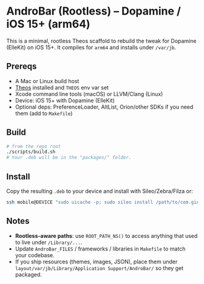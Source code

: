 # AndroBar (Rootless) – Dopamine / iOS 15+ (arm64)

This is a minimal, rootless Theos scaffold to rebuild the tweak for Dopamine (ElleKit) on iOS 15+.
It compiles for `arm64` and installs under `/var/jb`.

## Prereqs
- A Mac or Linux build host
- [Theos](https://theos.dev/) installed and `THEOS` env var set
- Xcode command line tools (macOS) or LLVM/Clang (Linux)
- Device: iOS 15+ with Dopamine (ElleKit)
- Optional deps: PreferenceLoader, AltList, Orion/other SDKs if you need them (add to `Makefile`)

## Build
```bash
# from the repo root
./scripts/build.sh
# Your .deb will be in the "packages/" folder.
```

## Install
Copy the resulting `.deb` to your device and install with Sileo/Zebra/Filza or:
```bash
ssh mobile@DEVICE "sudo uicache -p; sudo sileo install /path/to/com.ginsu.androbar_3.2.1_iphoneos-arm64_rootless.deb"  # or use Filza
```

## Notes
- **Rootless-aware paths**: use `ROOT_PATH_NS()` to access anything that used to live under `/Library/...`.
- Update `AndroBar_FILES` / frameworks / libraries in `Makefile` to match your codebase.
- If you ship resources (themes, images, JSON), place them under `layout/var/jb/Library/Application Support/AndroBar/` so they get packaged.
